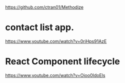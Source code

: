 https://github.com/ctran01/Methodize

# contact list app.

https://www.youtube.com/watch?v=0riHps91AzE

# React Component lifecycle

https://www.youtube.com/watch?v=Oioo0IdoEls
